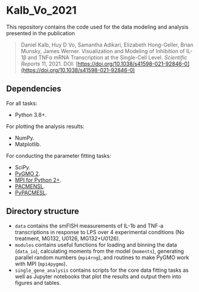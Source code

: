 # Kalb_Vo_2021

This repository contains the code used for the data modeling and analysis presented in the publication

>Daniel Kalb, Huy D Vo, Samantha Adikari, Elizabeth Hong-Geller, Brian Munsky, James Werner. Visualization and Modeling of Inhibition of IL-1β and TNFα mRNA Transcription at the Single-Cell Level. _Scientific Reports_ 11, 2021. 
>DOI: [https://doi.org/10.1038/s41598-021-92846-0](https://doi.org/10.1038/s41598-021-92846-0)

## Dependencies

For all tasks:
- Python 3.8+.

For plotting the analysis results:
- NumPy.
- Matplotlib.

For conducting the parameter fitting tasks:
- SciPy.
- [PyGMO 2](https://esa.github.io/pygmo2/).
- [MPI for Python 2+](https://mpi4py.readthedocs.io/en/stable/).
- [PACMENSL](https://github.com/voduchuy/pacmensl).
- [PyPACMESL](https://github.com/voduchuy/pypacmensl).

## Directory structure
- `data` contains the smFISH measurements of IL-1b and TNF-a transcriptions in response to LPS over 4 experimental conditions (No treatment, MG132, U0126, MG132+U0126).
- `modules` contains useful functions for loading and binning the data (`data_io`), calculating moments from the model (`moments`), generating parallel random numbers (`mpi4rng`), and routines to make PyGMO work with MPI (`mpi4pygmo`).
- `single_gene_analysis` contains scripts for the core data fitting tasks as well as Jupyter notebooks that plot the results and output them into figures and tables.
